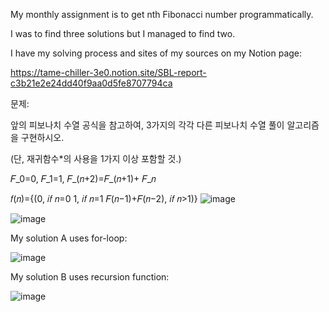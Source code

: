 
My monthly assignment is to get nth Fibonacci number programmatically. 

I was to find three solutions but I managed to find two. 

I have my solving process and sites of my sources on my Notion page:

https://tame-chiller-3e0.notion.site/SBL-report-c3b21e2e24dd40f9aa0d5fe8707794ca


문제:

앞의 피보나치 수열 공식을 참고하여, 3가지의 각각 다른 피보나치 수열 풀이 알고리즘을 구현하시오.

(단, 재귀함수*의 사용을 1가지 이상 포함할 것.)

𝐹_0=0, 𝐹_1=1, 𝐹_(𝑛+2)=𝐹_(𝑛+1)+ 𝐹_𝑛

𝑓(𝑛)={(0,  𝑖𝑓 𝑛=0 
      1,  𝑖𝑓 𝑛=1
      𝐹(𝑛−1)+𝐹(𝑛−2),  𝑖𝑓 𝑛>1)}
![image](https://github.com/laughingdog911/1Monthly_Fibonacci/assets/167860528/d51e195d-259d-4586-8071-812d0d05b3c3)

![image](https://github.com/laughingdog911/1Monthly_Fibonacci/assets/167860528/8461e502-de41-4fc6-aa32-e4006132f6db)

My solution A uses for-loop:

![image](https://github.com/laughingdog911/1Monthly_Fibonacci/assets/167860528/88acae0b-168e-4950-8727-f00f4e933846)

My solution B uses recursion function:

![image](https://github.com/laughingdog911/1Monthly_Fibonacci/assets/167860528/4b8cbe9e-16d6-4a6d-9d34-47dea920a4b3)

